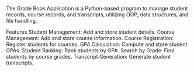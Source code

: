 The Grade Book Application is a Python-based program to manage student records, course records, and transcripts, utilizing OOP, data structures, and file handling.

Features
Student Management: Add and store student details.
Course Management: Add and store course information.
Course Registration: Register students for courses.
GPA Calculation: Compute and store student GPAs.
Student Ranking: Rank students by GPA.
Search by Grade: Find students by course grades.
Transcript Generation: Generate student transcripts.
